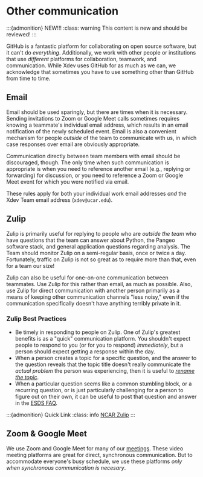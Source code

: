 # Other communication

:::{admonition} NEW!!!
:class: warning
This content is new and should be reviewed!
:::

GitHub is a fantastic platform for collaborating on open source software, but it can't do *everything*.  Additionally, we work with other people or institutions that use *different* platforms for collaboration, teamwork, and communication.  While Xdev uses GitHub for as much as we can, we acknowledge that sometimes you have to use something other than GitHub from time to time.

## Email

Email should be used sparingly, but there are times when it is necessary.  Sending invitations to Zoom or Google Meet calls sometimes requires knowing a teammate's individual email address, which results in an email notification of the newly scheduled event.  Email is also a convenient mechanism for people *outside* of the team to communicate with us, in which case responses over email are obviously appropriate.

Communication directly between team members with email should be discouraged, though.  The only time when such communication is appropriate is when you need to reference another email (e.g., replying or forwarding) for discussion, or you need to reference a Zoom or Google Meet event for which you were notified via email.

These rules apply for both your individual work email addresses *and* the Xdev Team email address (`xdev@ucar.edu`).

## Zulip

Zulip is primarily useful for replying to people who are *outside the team* who have questions that the team can answer about Python, the Pangeo software stack, and general application questions regarding analysis.  The Team should monitor Zulip on a semi-regular basis, once or twice a day.  Fortunately, traffic on Zulip is not so great as to require more than that, even for a team our size!

Zulip can also be useful for one-on-one communication between teammates.  Use Zulip for this rather than email, as much as possible.  Also, use Zulip for direct communication with another person primarily as a means of keeping other communication channels "less noisy," even if the communication specifically doesn't have anything terribly private in it.

### Zulip Best Practices

- Be timely in responding to people on Zulip.  One of Zulip's greatest benefits is as a "quick" communication platform.  You shouldn't expect people to respond to you (or for you to respond) *immediately*, but a person should expect getting a response within the day.
- When a person creates a topic for a specific question, and the answer to the question reveals that the topic title doesn't really communicate the *actual problem* the person was experiencing, then it is useful to [*rename the topic*](https://zulip.com/help/rename-a-topic).
- When a particular question seems like a common stumbling block, or a recurring question, or is just particularly challenging for a person to figure out on their own, it can be useful to post that question and answer in the [ESDS FAQ](https://ncar.github.io/esds/faq/).

:::{admonition} Quick Link
:class: info
[NCAR Zulip](https://zulip.ucar.edu/)
:::

## Zoom & Google Meet

We use Zoom and Google Meet for many of our [meetings](meetings).  These video meeting platforms are great for direct, synchronous communication.  But to accommodate everyone's busy schedule, we use these platforms *only when synchronous communication is necesary*.

<!-- ## Gather Town

When we need to meet, we will hold all of our meetings in our [Xdev Remote Office]() on [Gather.Town](https://gather.town).  You are also welcome to work in this space as much as you like, as it is open at all times.  **For security reasons, we advise that you not share any personal information on the site, in the chat, or over video.**  The chat history in this space has been disabled, so it will only stay visible in your browser until the next time the tab is reloaded.  The space is password protected, so contact [Kevin](mailto:kpaul@ucar.edu) for information.  You will need a Gather.Town account before you can have access, and you need to be on the approved "member list" to enter! -->
